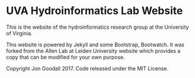 # UVA Hydroinformatics Lab Website

This is the website of the hydroinformatics research group at the University of Virginia.

This website is powered by Jekyll and some Bootstrap, Bootwatch. It was forked from the <a herf="http://www.allanlab.org/"> Allen Lab at Leiden University</a> website which provides a copy that can be modified for your own purpose.


Copyright Jon Goodall 2017. Code released under the MIT License.
